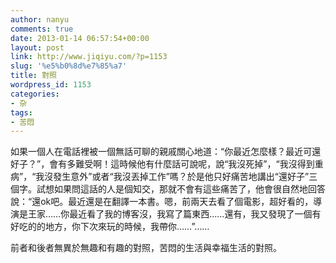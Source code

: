 ```yaml
---
author: nanyu
comments: true
date: 2013-01-14 06:57:54+00:00
layout: post
link: http://www.jiqiyu.com/?p=1153
slug: '%e5%b0%8d%e7%85%a7'
title: 對照
wordpress_id: 1153
categories:
- 杂
tags:
- 苦悶
---
```


如果一個人在電話裡被一個無話可聊的親戚關心地道：“你最近怎麼樣？最近可還好子？”，會有多難受啊！這時候他有什麼話可說呢，說“我沒死掉”，“我沒得到重病”，“我沒發生意外”或者“我沒丟掉工作”嗎？於是他只好痛苦地講出“還好子”三個字。試想如果問這話的人是個知交，那就不會有這些痛苦了，他會很自然地回答說：“還ok吧。最近還是在翻譯一本書。嗯，前兩天去看了個電影，超好看的，導演是王家……你最近看了我的博客沒，我寫了篇東西……還有，我又發現了一個有好吃的的地方，你下次來玩的時候，我帶你……”……

前者和後者無異於無趣和有趣的對照，苦悶的生活與幸福生活的對照。


